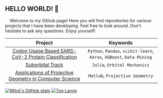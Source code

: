 ## HELLO WORLD! :penguin:

&nbsp;&nbsp;&nbsp;&nbsp;Welcome to my Github page!
Here you will find repositories for various projects that I have been developing.
Feel free to look around.
Don't hesitate to ask any questions.
Enjoy yourself!

<!-- ### Projects -->

| Project | Keywords |
| :---------------------------------------------------: | :---------------------------------------------------: |
| [Codon Usage Based SARS-CoV-2 Protein Classification](https://github.com/1055I3/c0d0n_u5463-8453d_54r5-c0v-2_pr073in_c1455ific47i0n) | `Python`, `Pandas`, `scikit-learn`, `Keras`, `XGBoost`, `Data Mining` |
| [Suborbital Track](https://github.com/1055I3/5u80r8i741_7r4ck) | `Julia`, `Orbital Mechanics` |
| [Applications of Projective Geometry in Computer Science](https://github.com/1055I3/4pp1ic47i0n5_0f_pr0j3c7iv3_630m37ry_in_c0mpu73r_5ci3nc3) | `Matlab`, `Projective Geometry` |

<!--
### Languages and tools
![Haskell](https://raw.githubusercontent.com/github/explore/80688e429a7d4ef2fca1e82350fe8e3517d3494d/topics/haskell/haskell.png){ width=20%,height:30px }
![CPP](https://raw.githubusercontent.com/github/explore/80688e429a7d4ef2fca1e82350fe8e3517d3494d/topics/cpp/cpp.png){ width=20%,height=20% }
![Python](https://raw.githubusercontent.com/github/explore/80688e429a7d4ef2fca1e82350fe8e3517d3494d/topics/python/python.png){ width=20%,height=20% }
![Julia](https://raw.githubusercontent.com/github/explore/80688e429a7d4ef2fca1e82350fe8e3517d3494d/topics/julia/julia.png){ width=20%,height=20% }
![Matlab](https://raw.githubusercontent.com/github/explore/80688e429a7d4ef2fca1e82350fe8e3517d3494d/topics/matlab/matlab.png){ width=20%,height=20% }
![SQL](https://raw.githubusercontent.com/github/explore/80688e429a7d4ef2fca1e82350fe8e3517d3494d/topics/sql/sql.png){ width=20%,height=20% }
![Docker](https://raw.githubusercontent.com/github/explore/80688e429a7d4ef2fca1e82350fe8e3517d3494d/topics/docker/docker.png){ width=20%,height=20% }
![git](https://raw.githubusercontent.com/github/explore/80688e429a7d4ef2fca1e82350fe8e3517d3494d/topics/git/git.png){ width=20%,height=20% }
![terminal](https://raw.githubusercontent.com/github/explore/80688e429a7d4ef2fca1e82350fe8e3517d3494d/topics/terminal/terminal.png){ width=20%,height=20% }
-->

[![Miloš's GitHub stats](https://github-readme-stats.vercel.app/api?username=1055I3&show_icons=true&count_private=true&theme=darcula&hide_border=true&hide=issues,contribs&bg_color=00000000)](https://github.com/anuraghazra/github-readme-stats)
[![Top Langs](https://github-readme-stats.vercel.app/api/top-langs/?username=1055I3&hide_border=true&theme=darcula&layout=compact&bg_color=00000000&langs_count=6&hide=jupyter%20notebook,tex,css,php)](https://github.com/anuraghazra/github-readme-stats)


<!--
**1055I3/1055I3** is a ✨ _special_ ✨ repository because its `README.md` (this file) appears on your GitHub profile.

Here are some ideas to get you started:

- 🔭 I’m currently working on ...
- 🌱 I’m currently learning ...
- 👯 I’m looking to collaborate on ...
- 🤔 I’m looking for help with ...
- 💬 Ask me about ...
- 📫 How to reach me: ...
- 😄 Pronouns: ...
- ⚡ Fun fact: ...
-->
